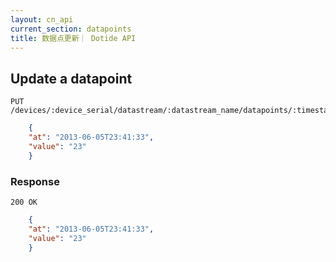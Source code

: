 ```yaml
---
layout: cn_api
current_section: datapoints
title: 数据点更新｜ Dotide API
---
```


## Update a datapoint

    PUT /devices/:device_serial/datastream/:datastream_name/datapoints/:timestamp

```json
    {
    "at": "2013-06-05T23:41:33",
    "value": "23"
    }
```

### Response

    200 OK

```json
    {
    "at": "2013-06-05T23:41:33",
    "value": "23"
    }
```
